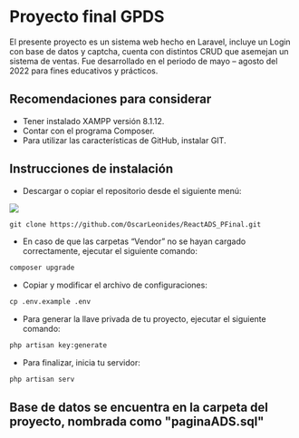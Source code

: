 
# Proyecto final GPDS

El presente proyecto es un sistema web hecho en Laravel, incluye un Login con base de datos y captcha, cuenta con distintos CRUD que asemejan un sistema de ventas. Fue desarrollado en el periodo de mayo – agosto del 2022 para fines educativos y prácticos. 

## Recomendaciones para considerar
- Tener instalado XAMPP versión 8.1.12.
- Contar con el programa Composer.
- Para utilizar las características de GitHub, instalar GIT.


## Instrucciones de instalación
- Descargar o copiar el repositorio desde el siguiente menú:

<img src="https://i.postimg.cc/mgMPPKxN/menu-git.png">

```html
git clone https://github.com/OscarLeonides/ReactADS_PFinal.git
```

- En caso de que las carpetas “Vendor” no se hayan cargado correctamente, ejecutar el siguiente comando:
```html
composer upgrade
```
- Copiar y modificar el archivo de configuraciones:
```html
cp .env.example .env
```
- Para generar la llave privada de tu proyecto, ejecutar el siguiente comando:
```html
php artisan key:generate
```
- Para finalizar, inicia tu servidor:
```html
php artisan serv
```

## Base de datos se encuentra en la carpeta del proyecto, nombrada como "paginaADS.sql"
